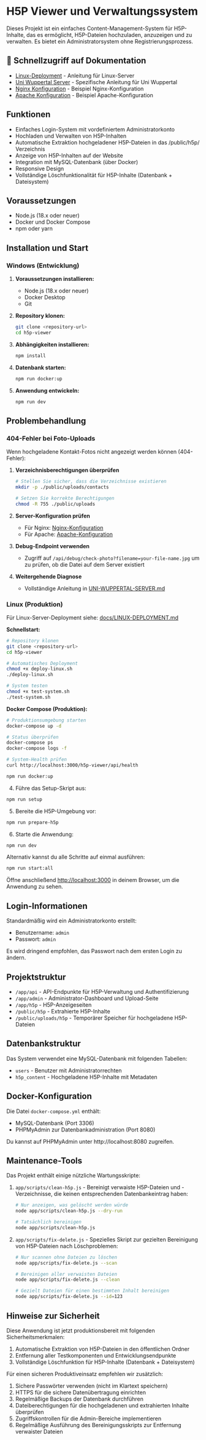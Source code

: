 # H5P Viewer und Verwaltungssystem

Dieses Projekt ist ein einfaches Content-Management-System für H5P-Inhalte, das es ermöglicht, H5P-Dateien hochzuladen, anzuzeigen und zu verwalten. Es bietet ein Administratorsystem ohne Registrierungsprozess.

## 🚀 Schnellzugriff auf Dokumentation

- [Linux-Deployment](docs/LINUX-DEPLOYMENT.md) - Anleitung für Linux-Server
- [Uni Wuppertal Server](docs/UNI-WUPPERTAL-SERVER.md) - Spezifische Anleitung für Uni Wuppertal
- [Nginx Konfiguration](docs/nginx-uni-wuppertal.conf) - Beispiel Nginx-Konfiguration
- [Apache Konfiguration](docs/apache-uni-wuppertal.conf) - Beispiel Apache-Konfiguration

## Funktionen

- Einfaches Login-System mit vordefiniertem Administratorkonto
- Hochladen und Verwalten von H5P-Inhalten
- Automatische Extraktion hochgeladener H5P-Dateien in das /public/h5p/ Verzeichnis
- Anzeige von H5P-Inhalten auf der Website
- Integration mit MySQL-Datenbank (über Docker)
- Responsive Design
- Vollständige Löschfunktionalität für H5P-Inhalte (Datenbank + Dateisystem)

## Voraussetzungen

- Node.js (18.x oder neuer)
- Docker und Docker Compose
- npm oder yarn

## Installation und Start

### Windows (Entwicklung)

1. **Voraussetzungen installieren:**
   - Node.js (18.x oder neuer)
   - Docker Desktop
   - Git

2. **Repository klonen:**
   ```bash
   git clone <repository-url>
   cd h5p-viewer
   ```

3. **Abhängigkeiten installieren:**
   ```bash
   npm install
   ```

4. **Datenbank starten:**
   ```bash
   npm run docker:up
   ```

5. **Anwendung entwickeln:**
   ```bash
   npm run dev
   ```

## Problembehandlung

### 404-Fehler bei Foto-Uploads

Wenn hochgeladene Kontakt-Fotos nicht angezeigt werden können (404-Fehler):

1. **Verzeichnisberechtigungen überprüfen**
   ```bash
   # Stellen Sie sicher, dass die Verzeichnisse existieren
   mkdir -p ./public/uploads/contacts
   
   # Setzen Sie korrekte Berechtigungen
   chmod -R 755 ./public/uploads
   ```

2. **Server-Konfiguration prüfen**
   - Für Nginx: [Nginx-Konfiguration](docs/nginx-uni-wuppertal.conf)
   - Für Apache: [Apache-Konfiguration](docs/apache-uni-wuppertal.conf)
   
3. **Debug-Endpoint verwenden**
   - Zugriff auf `/api/debug/check-photo?filename=your-file-name.jpg` um zu prüfen, ob die Datei auf dem Server existiert

4. **Weitergehende Diagnose**
   - Vollständige Anleitung in [UNI-WUPPERTAL-SERVER.md](docs/UNI-WUPPERTAL-SERVER.md)

### Linux (Produktion)

Für Linux-Server-Deployment siehe: [docs/LINUX-DEPLOYMENT.md](docs/LINUX-DEPLOYMENT.md)

**Schnellstart:**
```bash
# Repository klonen
git clone <repository-url>
cd h5p-viewer

# Automatisches Deployment
chmod +x deploy-linux.sh
./deploy-linux.sh

# System testen
chmod +x test-system.sh
./test-system.sh
```

**Docker Compose (Produktion):**
```bash
# Produktionsumgebung starten
docker-compose up -d

# Status überprüfen
docker-compose ps
docker-compose logs -f

# System-Health prüfen
curl http://localhost:3000/h5p-viewer/api/health
```

```bash
npm run docker:up
```

4. Führe das Setup-Skript aus:

```bash
npm run setup
```

5. Bereite die H5P-Umgebung vor:

```bash
npm run prepare-h5p
```

6. Starte die Anwendung:

```bash
npm run dev
```

Alternativ kannst du alle Schritte auf einmal ausführen:

```bash
npm run start:all
```

Öffne anschließend [http://localhost:3000](http://localhost:3000) in deinem Browser, um die Anwendung zu sehen.

## Login-Informationen

Standardmäßig wird ein Administratorkonto erstellt:

- Benutzername: `admin`
- Passwort: `admin`

Es wird dringend empfohlen, das Passwort nach dem ersten Login zu ändern.

## Projektstruktur

- `/app/api` - API-Endpunkte für H5P-Verwaltung und Authentifizierung
- `/app/admin` - Administrator-Dashboard und Upload-Seite
- `/app/h5p` - H5P-Anzeigeseiten 
- `/public/h5p` - Extrahierte H5P-Inhalte
- `/public/uploads/h5p` - Temporärer Speicher für hochgeladene H5P-Dateien

## Datenbankstruktur

Das System verwendet eine MySQL-Datenbank mit folgenden Tabellen:

- `users` - Benutzer mit Administratorrechten
- `h5p_content` - Hochgeladene H5P-Inhalte mit Metadaten

## Docker-Konfiguration

Die Datei `docker-compose.yml` enthält:

- MySQL-Datenbank (Port 3306)
- PHPMyAdmin zur Datenbankadministration (Port 8080)

Du kannst auf PHPMyAdmin unter http://localhost:8080 zugreifen.

## Maintenance-Tools

Das Projekt enthält einige nützliche Wartungsskripte:

1. `app/scripts/clean-h5p.js` - Bereinigt verwaiste H5P-Dateien und -Verzeichnisse, die keinen entsprechenden Datenbankeintrag haben:
   ```bash
   # Nur anzeigen, was gelöscht werden würde
   node app/scripts/clean-h5p.js --dry-run
   
   # Tatsächlich bereinigen
   node app/scripts/clean-h5p.js
   ```

2. `app/scripts/fix-delete.js` - Spezielles Skript zur gezielten Bereinigung von H5P-Dateien nach Löschproblemen:
   ```bash
   # Nur scannen ohne Dateien zu löschen
   node app/scripts/fix-delete.js --scan
   
   # Bereinigen aller verwaisten Dateien
   node app/scripts/fix-delete.js --clean
   
   # Gezielt Dateien für einen bestimmten Inhalt bereinigen
   node app/scripts/fix-delete.js --id=123
   ```

## Hinweise zur Sicherheit

Diese Anwendung ist jetzt produktionsbereit mit folgenden Sicherheitsmerkmalen:

1. Automatische Extraktion von H5P-Dateien in den öffentlichen Ordner
2. Entfernung aller Testkomponenten und Entwicklungsendpunkte
3. Vollständige Löschfunktion für H5P-Inhalte (Datenbank + Dateisystem)

Für einen sicheren Produktiveinsatz empfehlen wir zusätzlich:

1. Sichere Passwörter verwenden (nicht im Klartext speichern)
2. HTTPS für die sichere Datenübertragung einrichten
3. Regelmäßige Backups der Datenbank durchführen
4. Dateiberechtigungen für die hochgeladenen und extrahierten Inhalte überprüfen
5. Zugriffskontrollen für die Admin-Bereiche implementieren
6. Regelmäßige Ausführung des Bereinigungsskripts zur Entfernung verwaister Dateien
